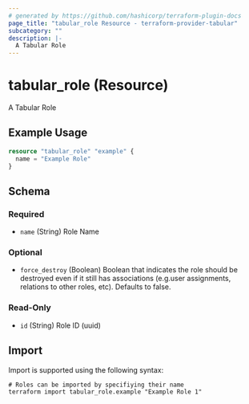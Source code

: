```yaml
---
# generated by https://github.com/hashicorp/terraform-plugin-docs
page_title: "tabular_role Resource - terraform-provider-tabular"
subcategory: ""
description: |-
  A Tabular Role
---
```


# tabular_role (Resource)

A Tabular Role

## Example Usage

```terraform
resource "tabular_role" "example" {
  name = "Example Role"
}
```

<!-- schema generated by tfplugindocs -->
## Schema

### Required

- `name` (String) Role Name

### Optional

- `force_destroy` (Boolean) Boolean that indicates the role should be destroyed even if it still has associations (e.g.user assignments, relations to other roles, etc). Defaults to false.

### Read-Only

- `id` (String) Role ID (uuid)

## Import

Import is supported using the following syntax:

```shell
# Roles can be imported by specifiying their name
terraform import tabular_role.example "Example Role 1"
```
